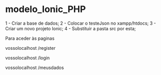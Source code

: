 # modelo_Ionic_PHP

1 - Criar a base de dados;
2 - Colocar o testeJson no xampp/htdocs;
3 - Criar um novo projeto Ionic;
4 - Substituir a pasta src por esta;

Para aceder às paginas

vossolocalhost /register

vossolocalhost /login

vossolocalhost /meusdados
